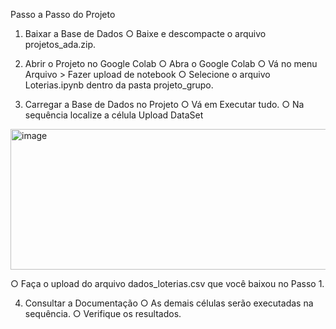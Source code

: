 Passo a Passo do Projeto
1.	Baixar a Base de Dados
○	Baixe e descompacte o arquivo projetos_ada.zip.

2.	Abrir o Projeto no Google Colab
○	Abra o Google Colab
○	Vá no menu Arquivo > Fazer upload de notebook 
○	Selecione o arquivo Loterias.ipynb dentro da pasta projeto_grupo.

3.	Carregar a Base de Dados no Projeto
○	Vá em Executar tudo.
○	Na sequência localize a célula Upload DataSet

<img width="894" height="225" alt="image" src="https://github.com/user-attachments/assets/1a368ba6-5272-472a-88ac-bca9afb791bf" />
 
○	Faça o upload do arquivo dados_loterias.csv que você baixou no Passo 1.

4.	Consultar a Documentação
○	As demais células serão executadas na sequência.
○	Verifique os resultados.
